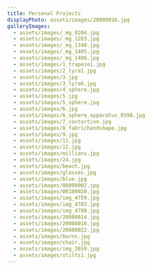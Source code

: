 ```yaml
---
title: Personal Projects
displayPhoto: assets/images/20080016.jpg
galleryImages:
  - assets/images/_mg_0204.jpg
  - assets/images/_mg_1283.jpg
  - assets/images/_mg_1340.jpg
  - assets/images/_mg_1405.jpg
  - assets/images/_mg_1406.jpg
  - assets/images/1_trapeze1.jpg
  - assets/images/2_lyra1.jpg
  - assets/images/3.jpg
  - assets/images/3_lyra6.jpg
  - assets/images/4_sphere.jpg
  - assets/images/5.jpg
  - assets/images/5_sphere.jpg
  - assets/images/6.jpg
  - assets/images/6_sphere_apparatus_0398.jpg
  - assets/images/7_contortion.jpg
  - assets/images/8_fabrichandshape.jpg
  - assets/images/9.jpg
  - assets/images/11.jpg
  - assets/images/12.jpg
  - assets/images/millions.jpg
  - assets/images/24.jpg
  - assets/images/beach.jpg
  - assets/images/glasses.jpg
  - assets/images/blue.jpg
  - assets/images/08090002.jpg
  - assets/images/08100020.jpg
  - assets/images/img_4759.jpg
  - assets/images/img_4783.jpg
  - assets/images/img_4798.jpg
  - assets/images/20080014.jpg
  - assets/images/20080016.jpg
  - assets/images/20080022.jpg
  - assets/images/burns.jpg
  - assets/images/chair.jpg
  - assets/images/img_3659.jpg
  - assets/images/stilts1.jpg
---
```

